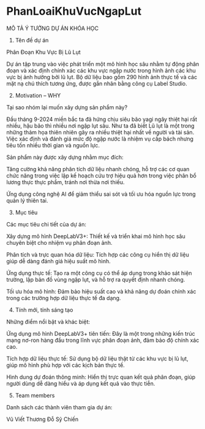 # PhanLoaiKhuVucNgapLut
MÔ TẢ Ý TƯỞNG DỰ ÁN KHÓA HỌC

1. Tên đề dự án

Phân Đoạn Khu Vực Bị Lũ Lụt

Dự án tập trung vào việc phát triển một mô hình học sâu nhằm tự động phân đoạn và xác định chính xác các khu vực ngập nước trong hình ảnh các khu vực bị ảnh hưởng bởi lũ lụt. Bộ dữ liệu bao gồm 290 hình ảnh thực tế và các mặt nạ chú thích tương ứng, được gắn nhãn bằng công cụ Label Studio.

2. Motivation – WHY

Tại sao nhóm lại muốn xây dựng sản phẩm này?

Đầu tháng 9-2024 miền bắc ta đã hứng chịu siêu bão yagi ngây thiệt hại rất nhiều, hậu bão thì nhiều nơi ngập lụt sâu. Như ta đã biết Lũ lụt là một trong những thảm họa thiên nhiên gây ra nhiều thiệt hại nhất về người và tài sản. Việc xác định và đánh giá mức độ ngập nước là nhiệm vụ cấp bách nhưng tiêu tốn nhiều thời gian và nguồn lực.

Sản phẩm này được xây dựng nhằm mục đích:

Tăng cường khả năng phân tích dữ liệu nhanh chóng, hỗ trợ các cơ quan chức năng trong việc lập kế hoạch cứu trợ hiệu quả hơn trong việc phân bổ lương thực thực phẩm, tránh nơi thừa nơi thiếu.

Ứng dụng công nghệ AI để giảm thiểu sai sót và tối ưu hóa nguồn lực trong quản lý thiên tai.

3. Mục tiêu

Các mục tiêu chi tiết của dự án:

Xây dựng mô hình DeepLabV3+: Thiết kế và triển khai mô hình học sâu chuyên biệt cho nhiệm vụ phân đoạn ảnh.

Phân tích và trực quan hóa dữ liệu: Tích hợp các công cụ hiển thị dữ liệu giúp dễ dàng đánh giá hiệu suất mô hình.

Ứng dụng thực tế: Tạo ra một công cụ có thể áp dụng trong khảo sát hiện trường, lập bản đồ vùng ngập lụt, và hỗ trợ ra quyết định nhanh chóng.

Tối ưu hóa mô hình: Đảm bảo hiệu suất cao và khả năng dự đoán chính xác trong các trường hợp dữ liệu thực tế đa dạng.

4. Tính mới, tính sáng tạo

Những điểm nổi bật và khác biệt:

Ứng dụng mô hình DeepLabV3+ tiên tiến: Đây là một trong những kiến trúc mạng nơ-ron hàng đầu trong lĩnh vực phân đoạn ảnh, đảm bảo độ chính xác cao.

Tích hợp dữ liệu thực tế: Sử dụng bộ dữ liệu thật từ các khu vực bị lũ lụt, giúp mô hình phù hợp với các kịch bản thực tế.

Hình dung dự đoán thông minh: Hiển thị trực quan kết quả phân đoạn, giúp người dùng dễ dàng hiểu và áp dụng kết quả vào thực tiễn.

5. Team members

Danh sách các thành viên tham gia dự án:

Vũ Viết Thương 
Đỗ Sỹ Chiến

